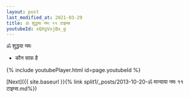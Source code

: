 ```yaml
---
layout: post
last_modified_at: 2021-03-29
title: ॐ शुद्धया नमः ११ टाइम्स
youtubeId: xQXgVxjBx_g
---
```

 
 
 ॐ शुद्धया नमः  
 
 -  कौन साफ ​​है 
 
  
 
  
 
 
 
 
 
 


{% include youtubePlayer.html id=page.youtubeId %}
 
[Next]({{ site.baseurl }}{% link  split1/_posts/2013-10-20-ॐ मान्याया नमः ११ टाइम्स.md%})
 

